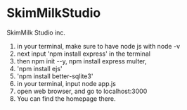 # SkimMilkStudio
SkimMilk Studio inc.

1. in your terminal, make sure to have node js with node -v
2. next input 'npm install express' in the terminal
3. then npm init --y, npm install express multer, 
4. 'npm install ejs'
5. 'npm install better-sqlite3'
6. in your terminal, input node app.js
7. open web browser, and go to localhost:3000
8. You can find the homepage there.
